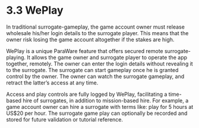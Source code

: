 # 3.3 WePlay

In traditional surrogate-gameplay, the game account owner must release wholesale his/her login details to the surrogate player. This means that the owner risk losing the game account altogether if the stakes are high.

WePlay is a unique ParaWare feature that offers secured remote surrogate-playing. It allows the game owner and surrogate player to operate the app together, remotely. The owner can enter the login details without revealing it to the surrogate. The surrogate can start gameplay once he is granted control by the owner. The owner can watch the surrogate gameplay, and retract the latter’s access at any time.

Access and play controls are fully logged by WePlay, facilitating a time-based hire of surrogates, in addition to mission-based hire. For example, a game account owner can hire a surrogate with terms like: play for 5 hours at US$20 per hour. The surrogate game play can optionally be recorded and stored for future validation or tutorial reference.
